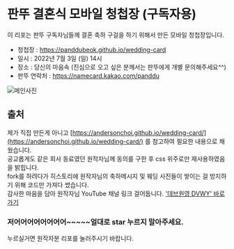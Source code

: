 # 판뚜 결혼식 모바일 청첩장 (구독자용)

이 리포는 판뚜 구독자님들께 결혼 축하 구걸을 하기 위해서 만든 모바일 청첩장입니다.
* 청첩장 : <a href="https://panddu.github.io/wedding-card" target="_blank">https://panddubeok.github.io/wedding-card </a>
* 일시 : 2022년 7월 3일 (일) 14시
* 장소 : 당신의 마음속 (진심으로 오고 싶은 분께서는 판뚜에게 개별 문의해주세요^^)
* 판뚜 연락처 : <a href="https://namecard.kakao.com/panddu" target="_blank">https://namecard.kakao.com/panddu </a>

![메인사진](https://github.com/panddubeok/wedding-card/raw/master/docs/images/panpic0.png)

## 출처
제가 직접 만든게 아니고 [https://andersonchoi.github.io/wedding-card/](https://andersonchoi.github.io/wedding-card/) 를 참고하여 필요한 내용으로 채웠습니다. </br>
공교롭게도 같은 회사 동료였던 원작자님께 동의를 구한 후 css 위주로만 재사용하였음을 밝힙니다.<br>
fork를 하려다가 히스토리에 원작자님의 축하메시지 및 웨딩 사진들이 쌓이는 걸 방지하기 위해 코드만 가져다 썼습니다.<br>
감사한 마음을 담아 원작자님 YouTube 채널 링크 걸어둡니다. <a href="https://www.youtube.com/c/%EB%8D%B0%EB%B8%8C%EC%9B%90%EC%98%81DevWonYoung">'데브원영 DVWY' 바로가기</a>
<br>
### 저어어어어어어어어~~~~~얼대로 star 누르지 말아주세요.
누르실거면 원작자분 리포를 눌러주시기 바랍니다.